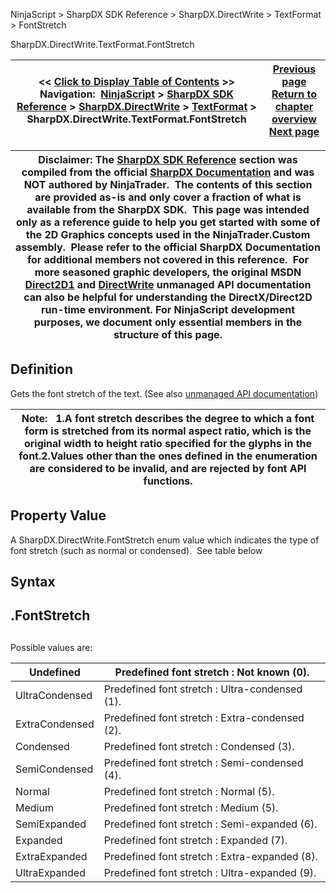 ﻿
NinjaScript > SharpDX SDK Reference > SharpDX.DirectWrite > TextFormat > FontStretch

SharpDX.DirectWrite.TextFormat.FontStretch

| << [Click to Display Table of Contents](sharpdx_directwrite_textformat_fontstretch.md) >> **Navigation:**     [NinjaScript](ninjascript-1.md) > [SharpDX SDK Reference](sharpdx_sdk_reference-1.md) > [SharpDX.DirectWrite](sharpdx_directwrite-1.md) > [TextFormat](sharpdx_directwrite_textformat-1.md) > SharpDX.DirectWrite.TextFormat.FontStretch | [Previous page](sharpdx_directwrite_textformat_fontsize-1.md) [Return to chapter overview](sharpdx_directwrite_textformat-1.md) [Next page](sharpdx_directwrite_textformat_fontstyle-1.md) |
| --- | --- |

| Disclaimer: The [SharpDX SDK Reference](sharpdx_sdk_reference-1.md) section was compiled from the official [SharpDX Documentation](http://sharpdx.org/) and was NOT authored by NinjaTrader.  The contents of this section are provided as-is and only cover a fraction of what is available from the SharpDX SDK.  This page was intended only as a reference guide to help you get started with some of the 2D Graphics concepts used in the NinjaTrader.Custom assembly.  Please refer to the official SharpDX Documentation for additional members not covered in this reference.  For more seasoned graphic developers, the original MSDN [Direct2D1](https://msdn.microsoft.com/en-us/library/windows/desktop/dd370990.aspx) and [DirectWrite](https://msdn.microsoft.com/en-us/library/windows/desktop/dd368038.aspx) unmanaged API documentation can also be helpful for understanding the DirectX/Direct2D run-time environment. For NinjaScript development purposes, we document only essential members in the structure of this page. |
| --- |

## Definition
Gets the font stretch of the text. 
(See also [unmanaged API documentation](https://msdn.microsoft.com/en-us/library/dd316646.aspx))
 

| Note:   1.A font stretch describes the degree to which a font form is stretched from its normal aspect ratio, which is the original width to height ratio specified for the glyphs in the font.2.Values other than the ones defined in the enumeration are considered to be invalid, and are rejected by font API functions. |
| --- |

## Property Value
A SharpDX.DirectWrite.FontStretch enum value which indicates the type of font stretch (such as normal or condensed).  See table below
 
## Syntax
## <TextLayout>.FontStretch
## 
Possible values are:

| Undefined | Predefined font stretch : Not known (0). |
| --- | --- |
| UltraCondensed | Predefined font stretch : Ultra-condensed (1). |
| ExtraCondensed | Predefined font stretch : Extra-condensed (2). |
| Condensed | Predefined font stretch : Condensed (3). |
| SemiCondensed | Predefined font stretch : Semi-condensed (4). |
| Normal | Predefined font stretch : Normal (5). |
| Medium | Predefined font stretch : Medium (5). |
| SemiExpanded | Predefined font stretch : Semi-expanded (6). |
| Expanded | Predefined font stretch : Expanded (7). |
| ExtraExpanded | Predefined font stretch : Extra-expanded (8). |
| UltraExpanded | Predefined font stretch : Ultra-expanded (9). |
